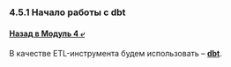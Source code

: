 ### 4.5.1 Начало работы с dbt

#### [Назад в Модуль 4 ⤶](/DE-101/Module4/readme.md)

В качестве ETL-инструмента будем использовать – **[dbt](https://docs.getdbt.com/)**.